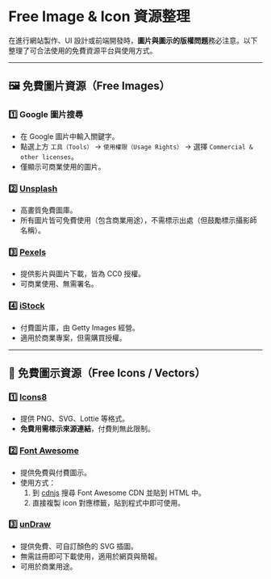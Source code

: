 
# Free Image & Icon 資源整理

在進行網站製作、UI 設計或前端開發時，**圖片與圖示的版權問題**務必注意。以下整理了可合法使用的免費資源平台與使用方式。

---

## 🖼️ 免費圖片資源（Free Images）

### 1️⃣ Google 圖片搜尋
- 在 Google 圖片中輸入關鍵字。
- 點選上方 `工具（Tools）` → `使用權限（Usage Rights）` → 選擇 `Commercial & other licenses`。
- 僅顯示可商業使用的圖片。

### 2️⃣ [Unsplash](https://unsplash.com/)
- 高畫質免費圖庫。
- 所有圖片皆可免費使用（包含商業用途），不需標示出處（但鼓勵標示攝影師名稱）。

### 3️⃣ [Pexels](https://www.pexels.com/)
- 提供影片與圖片下載，皆為 CC0 授權。
- 可商業使用、無需署名。

### 4️⃣ [iStock](https://www.istockphoto.com/)
- 付費圖片庫，由 Getty Images 經營。
- 適用於商業專案，但需購買授權。

---

## 🎨 免費圖示資源（Free Icons / Vectors）

### 1️⃣ [Icons8](https://icons8.com/)
- 提供 PNG、SVG、Lottie 等格式。
- **免費用需標示來源連結**，付費則無此限制。

### 2️⃣ [Font Awesome](https://fontawesome.com/)
- 提供免費與付費圖示。
- 使用方式：
  1. 到 [cdnjs](https://cdnjs.com/) 搜尋 Font Awesome CDN 並貼到 HTML 中。
  2. 直接複製 icon 對應標籤，貼到程式中即可使用。


### 3️⃣ [unDraw](https://undraw.co/illustrations)

* 提供免費、可自訂顏色的 SVG 插圖。
* 無需註冊即可下載使用，適用於網頁與簡報。
* 可用於商業用途。










